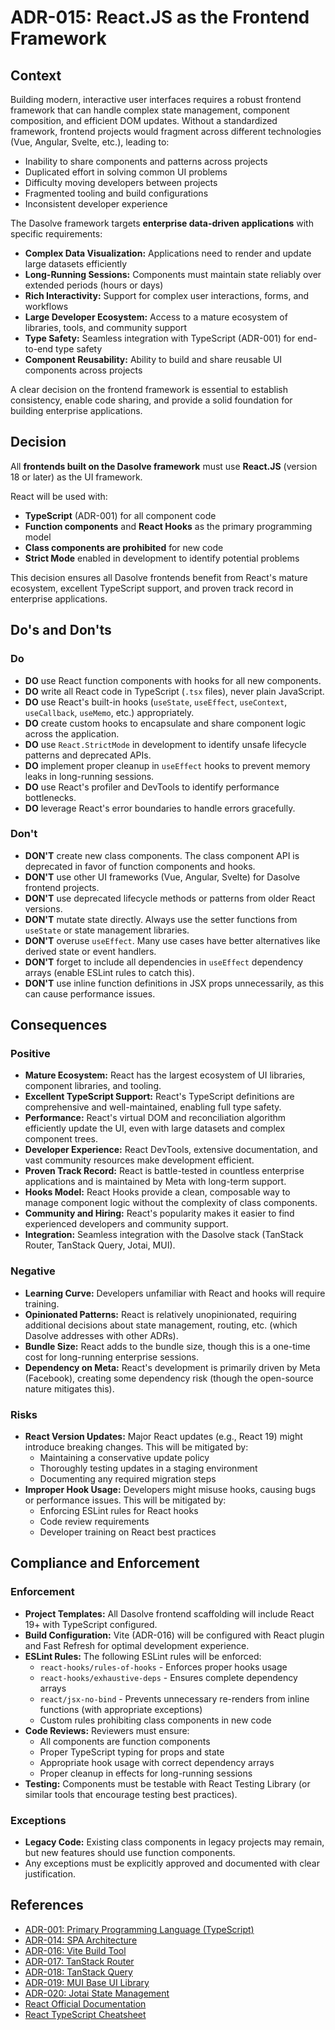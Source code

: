 # ADR-015: React.JS as the Frontend Framework

## Context

Building modern, interactive user interfaces requires a robust frontend framework that can handle complex state management, component composition, and efficient DOM updates. Without a standardized framework, frontend projects would fragment across different technologies (Vue, Angular, Svelte, etc.), leading to:

- Inability to share components and patterns across projects
- Duplicated effort in solving common UI problems
- Difficulty moving developers between projects
- Fragmented tooling and build configurations
- Inconsistent developer experience

The Dasolve framework targets **enterprise data-driven applications** with specific requirements:

- **Complex Data Visualization:** Applications need to render and update large datasets efficiently
- **Long-Running Sessions:** Components must maintain state reliably over extended periods (hours or days)
- **Rich Interactivity:** Support for complex user interactions, forms, and workflows
- **Large Developer Ecosystem:** Access to a mature ecosystem of libraries, tools, and community support
- **Type Safety:** Seamless integration with TypeScript (ADR-001) for end-to-end type safety
- **Component Reusability:** Ability to build and share reusable UI components across projects

A clear decision on the frontend framework is essential to establish consistency, enable code sharing, and provide a solid foundation for building enterprise applications.

## Decision

All **frontends built on the Dasolve framework** must use **React.JS** (version 18 or later) as the UI framework.

React will be used with:

- **TypeScript** (ADR-001) for all component code
- **Function components** and **React Hooks** as the primary programming model
- **Class components are prohibited** for new code
- **Strict Mode** enabled in development to identify potential problems

This decision ensures all Dasolve frontends benefit from React's mature ecosystem, excellent TypeScript support, and proven track record in enterprise applications.

## Do's and Don'ts

### Do

- **DO** use React function components with hooks for all new components.
- **DO** write all React code in TypeScript (`.tsx` files), never plain JavaScript.
- **DO** use React's built-in hooks (`useState`, `useEffect`, `useContext`, `useCallback`, `useMemo`, etc.) appropriately.
- **DO** create custom hooks to encapsulate and share component logic across the application.
- **DO** use `React.StrictMode` in development to identify unsafe lifecycle patterns and deprecated APIs.
- **DO** implement proper cleanup in `useEffect` hooks to prevent memory leaks in long-running sessions.
- **DO** use React's profiler and DevTools to identify performance bottlenecks.
- **DO** leverage React's error boundaries to handle errors gracefully.

### Don't

- **DON'T** create new class components. The class component API is deprecated in favor of function components and hooks.
- **DON'T** use other UI frameworks (Vue, Angular, Svelte) for Dasolve frontend projects.
- **DON'T** use deprecated lifecycle methods or patterns from older React versions.
- **DON'T** mutate state directly. Always use the setter functions from `useState` or state management libraries.
- **DON'T** overuse `useEffect`. Many use cases have better alternatives like derived state or event handlers.
- **DON'T** forget to include all dependencies in `useEffect` dependency arrays (enable ESLint rules to catch this).
- **DON'T** use inline function definitions in JSX props unnecessarily, as this can cause performance issues.

## Consequences

### Positive

- **Mature Ecosystem:** React has the largest ecosystem of UI libraries, component libraries, and tooling.
- **Excellent TypeScript Support:** React's TypeScript definitions are comprehensive and well-maintained, enabling full type safety.
- **Performance:** React's virtual DOM and reconciliation algorithm efficiently update the UI, even with large datasets and complex component trees.
- **Developer Experience:** React DevTools, extensive documentation, and vast community resources make development efficient.
- **Proven Track Record:** React is battle-tested in countless enterprise applications and is maintained by Meta with long-term support.
- **Hooks Model:** React Hooks provide a clean, composable way to manage component logic without the complexity of class components.
- **Community and Hiring:** React's popularity makes it easier to find experienced developers and community support.
- **Integration:** Seamless integration with the Dasolve stack (TanStack Router, TanStack Query, Jotai, MUI).

### Negative

- **Learning Curve:** Developers unfamiliar with React and hooks will require training.
- **Opinionated Patterns:** React is relatively unopinionated, requiring additional decisions about state management, routing, etc. (which Dasolve addresses with other ADRs).
- **Bundle Size:** React adds to the bundle size, though this is a one-time cost for long-running enterprise sessions.
- **Dependency on Meta:** React's development is primarily driven by Meta (Facebook), creating some dependency risk (though the open-source nature mitigates this).

### Risks

- **React Version Updates:** Major React updates (e.g., React 19) might introduce breaking changes. This will be mitigated by:
  - Maintaining a conservative update policy
  - Thoroughly testing updates in a staging environment
  - Documenting any required migration steps
- **Improper Hook Usage:** Developers might misuse hooks, causing bugs or performance issues. This will be mitigated by:
  - Enforcing ESLint rules for React hooks
  - Code review requirements
  - Developer training on React best practices

## Compliance and Enforcement

### Enforcement

- **Project Templates:** All Dasolve frontend scaffolding will include React 19+ with TypeScript configured.
- **Build Configuration:** Vite (ADR-016) will be configured with React plugin and Fast Refresh for optimal development experience.
- **ESLint Rules:** The following ESLint rules will be enforced:
  - `react-hooks/rules-of-hooks` - Enforces proper hooks usage
  - `react-hooks/exhaustive-deps` - Ensures complete dependency arrays
  - `react/jsx-no-bind` - Prevents unnecessary re-renders from inline functions (with appropriate exceptions)
  - Custom rules prohibiting class components in new code
- **Code Reviews:** Reviewers must ensure:
  - All components are function components
  - Proper TypeScript typing for props and state
  - Appropriate hook usage with correct dependency arrays
  - Proper cleanup in effects for long-running sessions
- **Testing:** Components must be testable with React Testing Library (or similar tools that encourage testing best practices).

### Exceptions

- **Legacy Code:** Existing class components in legacy projects may remain, but new features should use function components.
- Any exceptions must be explicitly approved and documented with clear justification.

## References

- [ADR-001: Primary Programming Language (TypeScript)](ADR-001.md)
- [ADR-014: SPA Architecture](ADR-014.md)
- [ADR-016: Vite Build Tool](ADR-016.md)
- [ADR-017: TanStack Router](ADR-017.md)
- [ADR-018: TanStack Query](ADR-018.md)
- [ADR-019: MUI Base UI Library](ADR-019.md)
- [ADR-020: Jotai State Management](ADR-020.md)
- [React Official Documentation](https://react.dev/)
- [React TypeScript Cheatsheet](https://react-typescript-cheatsheet.netlify.app/)
